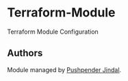 # Terraform-Module
Terraform Module Configuration

## Authors

Module managed by [Pushpender Jindal](https://github.com/Pushpender-DevOps).
